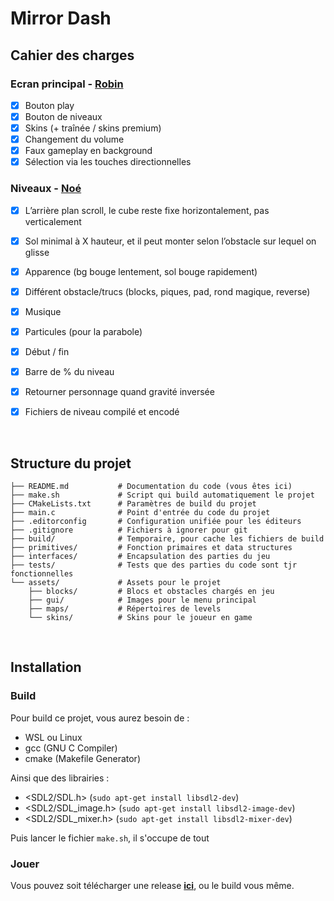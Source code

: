 # Mirror Dash


## Cahier des charges

### Ecran principal - [Robin](https://github.com/mkkuu)
- [x] Bouton play
- [x] Bouton de niveaux
- [x] Skins (+ traînée / skins premium)
- [x] Changement du volume
- [x] Faux gameplay en background
- [x] Sélection via les touches directionnelles

### Niveaux - [Noé](https://github.com/SkohTV)
- [x] L’arrière plan scroll, le cube reste fixe horizontalement, pas verticalement
- [x] Sol minimal à X hauteur, et il peut monter selon l’obstacle sur lequel on glisse
- [x] Apparence (bg bouge lentement, sol bouge rapidement)
- [x] Différent obstacle/trucs (blocks, piques, pad, rond magique, reverse)
- [x] Musique
- [x] Particules (pour la parabole)
- [x] Début / fin
- [x] Barre de % du niveau
- [x] Retourner personnage quand gravité inversée
- [x] Fichiers de niveau compilé et encodé


<br>


## Structure du projet

```
├── README.md           # Documentation du code (vous êtes ici)
├── make.sh             # Script qui build automatiquement le projet
├── CMakeLists.txt      # Paramètres de build du projet
├── main.c              # Point d'entrée du code du projet
├── .editorconfig       # Configuration unifiée pour les éditeurs
├── .gitignore          # Fichiers à ignorer pour git
├── build/              # Temporaire, pour cache les fichiers de build
├── primitives/         # Fonction primaires et data structures
├── interfaces/         # Encapsulation des parties du jeu
├── tests/              # Tests que des parties du code sont tjr fonctionnelles
└── assets/             # Assets pour le projet
    ├── blocks/         # Blocs et obstacles chargés en jeu
    ├── gui/            # Images pour le menu principal
    ├── maps/           # Répertoires de levels
    └── skins/          # Skins pour le joueur en game
```


<br>


## Installation

### Build
Pour build ce projet, vous aurez besoin de :

- WSL ou Linux
- gcc (GNU C Compiler)
- cmake (Makefile Generator)

Ainsi que des librairies :
- <SDL2/SDL.h> (`sudo apt-get install libsdl2-dev`)
- <SDL2/SDL_image.h> (`sudo apt-get install libsdl2-image-dev`)
- <SDL2/SDL_mixer.h> (`sudo apt-get install libsdl2-mixer-dev`)

Puis lancer le fichier `make.sh`, il s'occupe de tout


### Jouer
Vous pouvez soit télécharger une release **[ici](https://github.com/SkohTV/Mirror-dash/releases)**, ou le build vous même.